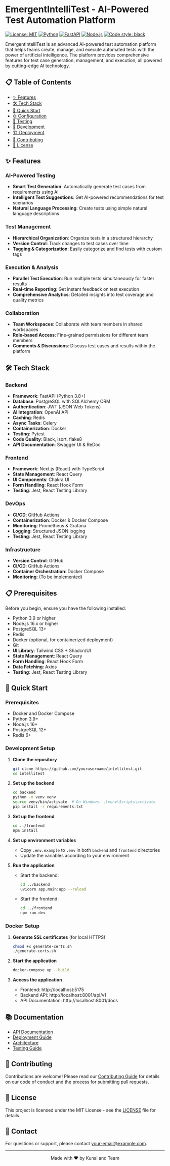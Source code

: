 # EmergentIntelliTest - AI-Powered Test Automation Platform

[![License: MIT](https://img.shields.io/badge/License-MIT-yellow.svg)](https://opensource.org/licenses/MIT)
[![Python](https://img.shields.io/badge/python-3.8+-blue.svg)](https://www.python.org/downloads/)
[![FastAPI](https://img.shields.io/badge/FastAPI-0.95.0-009688.svg)](https://fastapi.tiangolo.com/)
[![Node.js](https://img.shields.io/badge/node-%3E%3D16.0.0-brightgreen)](https://nodejs.org/)
[![Code style: black](https://img.shields.io/badge/code%20style-black-000000.svg)](https://github.com/psf/black)

EmergentIntelliTest is an advanced AI-powered test automation platform that helps teams create, manage, and execute automated tests with the power of artificial intelligence. The platform provides comprehensive features for test case generation, management, and execution, all powered by cutting-edge AI technology.

## 📋 Table of Contents
- [✨ Features](#-features)
- [🛠️ Tech Stack](#️-tech-stack)
- [🚀 Quick Start](#-quick-start)
- [⚙️ Configuration](#️-configuration)
- [🧪 Testing](#-testing)
- [🔧 Development](#-development)
- [🏗️ Deployment](#️-deployment)
- [🤝 Contributing](#-contributing)
- [📄 License](#-license)

## ✨ Features

### AI-Powered Testing
- **Smart Test Generation**: Automatically generate test cases from requirements using AI
- **Intelligent Test Suggestions**: Get AI-powered recommendations for test scenarios
- **Natural Language Processing**: Create tests using simple natural language descriptions

### Test Management
- **Hierarchical Organization**: Organize tests in a structured hierarchy
- **Version Control**: Track changes to test cases over time
- **Tagging & Categorization**: Easily categorize and find tests with custom tags

### Execution & Analysis
- **Parallel Test Execution**: Run multiple tests simultaneously for faster results
- **Real-time Reporting**: Get instant feedback on test execution
- **Comprehensive Analytics**: Detailed insights into test coverage and quality metrics

### Collaboration
- **Team Workspaces**: Collaborate with team members in shared workspaces
- **Role-based Access**: Fine-grained permissions for different team members
- **Comments & Discussions**: Discuss test cases and results within the platform

## 🛠️ Tech Stack

### Backend
- **Framework**: FastAPI (Python 3.8+)
- **Database**: PostgreSQL with SQLAlchemy ORM
- **Authentication**: JWT (JSON Web Tokens)
- **AI Integration**: OpenAI API
- **Caching**: Redis
- **Async Tasks**: Celery
- **Containerization**: Docker
- **Testing**: Pytest
- **Code Quality**: Black, isort, flake8
- **API Documentation**: Swagger UI & ReDoc

### Frontend
- **Framework**: Next.js (React) with TypeScript
- **State Management**: React Query
- **UI Components**: Chakra UI
- **Form Handling**: React Hook Form
- **Testing**: Jest, React Testing Library

### DevOps
- **CI/CD**: GitHub Actions
- **Containerization**: Docker & Docker Compose
- **Monitoring**: Prometheus & Grafana
- **Logging**: Structured JSON logging
- **Testing**: Jest, React Testing Library

### Infrastructure
- **Version Control**: GitHub
- **CI/CD**: GitHub Actions
- **Container Orchestration**: Docker Compose
- **Monitoring**: (To be implemented)

## 📋 Prerequisites

Before you begin, ensure you have the following installed:

- Python 3.9 or higher
- Node.js 16.x or higher
- PostgreSQL 13+
- Redis
- Docker (optional, for containerized deployment)
- Git
- **UI Library**: Tailwind CSS + Shadcn/UI
- **State Management**: React Query
- **Form Handling**: React Hook Form
- **Data Fetching**: Axios
- **Testing**: Jest, React Testing Library

## 🚀 Quick Start

### Prerequisites

- Docker and Docker Compose
- Python 3.9+
- Node.js 16+
- PostgreSQL 12+
- Redis 6+

### Development Setup

1. **Clone the repository**
   ```bash
   git clone https://github.com/yourusername/intellitest.git
   cd intellitest
   ```

2. **Set up the backend**
   ```bash
   cd backend
   python -m venv venv
   source venv/bin/activate  # On Windows: .\venv\Scripts\activate
   pip install -r requirements.txt
   ```

3. **Set up the frontend**
   ```bash
   cd ../frontend
   npm install
   ```

4. **Set up environment variables**
   - Copy `.env.example` to `.env` in both `backend` and `frontend` directories
   - Update the variables according to your environment

5. **Run the application**
   - Start the backend:
     ```bash
     cd ../backend
     uvicorn app.main:app --reload
     ```
   - Start the frontend:
     ```bash
     cd ../frontend
     npm run dev
     ```

### Docker Setup

1. **Generate SSL certificates** (for local HTTPS)
   ```bash
   chmod +x generate-certs.sh
   ./generate-certs.sh
   ```

2. **Start the application**
   ```bash
   docker-compose up --build
   ```

3. **Access the application**
   - Frontend: http://localhost:5175
   - Backend API: http://localhost:8001/api/v1
   - API Documentation: http://localhost:8001/docs

## 📚 Documentation

- [API Documentation](./docs/API_DOCUMENTATION.md)
- [Deployment Guide](./DEPLOYMENT.md)
- [Architecture](./docs/ARCHITECTURE.md)
- [Testing Guide](./docs/TESTING.md)

## 🤝 Contributing

Contributions are welcome! Please read our [Contributing Guide](CONTRIBUTING.md) for details on our code of conduct and the process for submitting pull requests.

## 📄 License

This project is licensed under the MIT License - see the [LICENSE](LICENSE) file for details.

## 📧 Contact

For questions or support, please contact [your-email@example.com](mailto:your-email@gmail.com).

---

<div align="center">
  Made with ❤️ by Kunal and Team
</div>